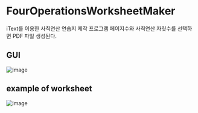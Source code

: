 # FourOperationsWorksheetMaker

iText를 이용한 사칙연산 연습지 제작 프로그램
페이지수와 사칙연산 자릿수를 선택하면 PDF 파일 생성된다.


## GUI
![image](https://user-images.githubusercontent.com/27190708/88459537-1db35480-ced1-11ea-819c-4d53d93c2ac0.png)

## example of worksheet
![image](https://user-images.githubusercontent.com/27190708/88459541-260b8f80-ced1-11ea-8e3c-920b033e3660.png)
